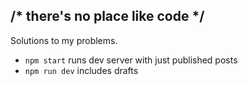 /\* there's no place like code \*/
----------------------------------

Solutions to my problems.

- `npm start` runs dev server with just published posts
- `npm run dev` includes drafts

